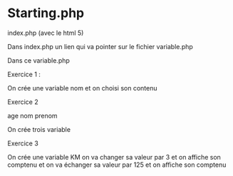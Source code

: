 # Starting.php

index.php (avec le html 5)

Dans index.php un lien qui va pointer sur le fichier variable.php


Dans ce variable.php

Exercice 1 : 

On crée une variable nom et on choisi son contenu


Exercice 2 

age nom prenom

On crée trois variable 

Exercice 3

On crée une variable KM on va changer sa valeur par 3 et on affiche son comptenu
et on va échanger sa valeur par 125 et on affiche son comptenu
